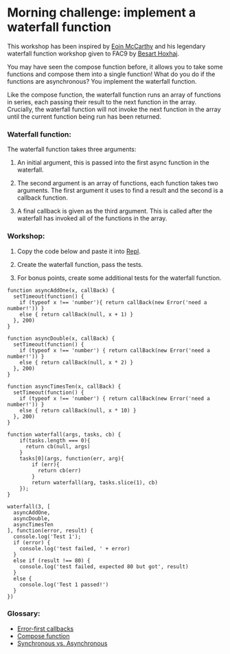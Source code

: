 # Morning challenge: implement a waterfall function
This workshop has been inspired by [Eoin McCarthy](https://github.com/des-des) and his legendary waterfall function workshop given to FAC9 by [Besart Hoxhaj](https://github.com/besarthoxhaj).

You may have seen the compose function before, it allows you to take some functions and compose them into a single function! 
What do you do if the functions are asynchronous? You implement the waterfall function. 

Like the compose function, the waterfall function runs an array of functions in series, each passing their result to the next function in the array. Crucially, the waterfall function will not invoke the next function in the array until the current function being run has been returned. 

### Waterfall function:
The waterfall function takes three arguments:

1) An initial argument, this is passed into the first async function in the waterfall.

2) The second argument is an array of functions, each function takes two arguments. The first argument it uses to find a result and the second is a callback function.

3) A final callback is given as the third argument. This is called after the waterfall has invoked all of the functions in the array.

### Workshop: 

1) Copy the code below and paste it into [Repl](https://repl.it/languages/javascript).

2) Create the waterfall function, pass the tests. 

3) For bonus points, create some additional tests for the waterfall function.

```
function asyncAddOne(x, callBack) {
  setTimeout(function() {
    if (typeof x !== 'number'){ return callBack(new Error('need a number!')) }
    else { return callBack(null, x + 1) }
  }, 200)
}

function asyncDouble(x, callBack) {
  setTimeout(function() {
    if (typeof x !== 'number') { return callBack(new Error('need a number!')) }
    else { return callBack(null, x * 2) }
  }, 200)
}

function asyncTimesTen(x, callBack) {
  setTimeout(function() {
    if (typeof x !== 'number') { return callBack(new Error('need a number!')) }
    else { return callBack(null, x * 10) }
  }, 200)
}

function waterfall(args, tasks, cb) {
    if(tasks.length === 0){
      return cb(null, args)
    }
    tasks[0](args, function(err, arg){
        if (err){
          return cb(err)
        }
        return waterfall(arg, tasks.slice(1), cb) 
    });
}

waterfall(3, [
  asyncAddOne,
  asyncDouble,
  asyncTimesTen
], function(error, result) {
  console.log('Test 1');
  if (error) {
    console.log('test failed, ' + error)
  }
  else if (result !== 80) {
    console.log('test failed, expected 80 but got', result)
  }
  else {
    console.log('Test 1 passed!')
  }
})
```

### Glossary:
- [Error-first callbacks](http://fredkschott.com/post/2014/03/understanding-error-first-callbacks-in-node-js/)
- [Compose function](http://blakeembrey.com/articles/2014/01/compose-functions-javascript/)
- [Synchronous vs. Asynchronous](http://rowanmanning.com/posts/javascript-for-beginners-async/)

